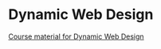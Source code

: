 # Dynamic Web Design

[Course material for Dynamic Web Design](https://edinburgh-college-of-art.github.io/dynamic-web-design/)
